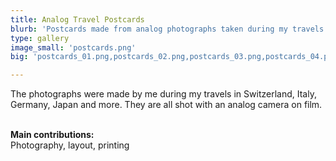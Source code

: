 ```yaml
---
title: Analog Travel Postcards
blurb: 'Postcards made from analog photographs taken during my travels.'
type: gallery
image_small: 'postcards.png'
big: 'postcards_01.png,postcards_02.png,postcards_03.png,postcards_04.png,postcards_05.png'

---
```


The photographs were made by me during my travels in Switzerland, Italy, Germany, Japan and more. They are all shot with an analog camera on film. <br /><br />

**Main contributions:** <br />Photography, layout, printing